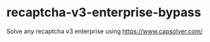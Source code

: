 # recaptcha-v3-enterprise-bypass
Solve any recaptcha v3 enterprise using https://www.capsolver.com/



                                                                                                            